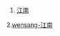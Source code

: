 1. [江南](https://www.xstt5.com/writer/147/)
 
2.[wensang-江南](https://www.wensang.com/author/%E6%B1%9F%E5%8D%97)


